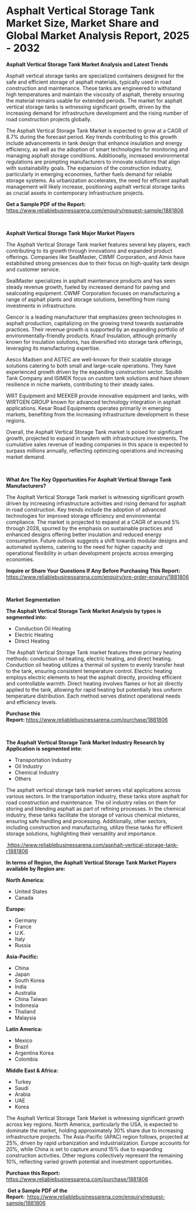 <p><h1>Asphalt Vertical Storage Tank Market Size, Market Share and Global Market Analysis Report, 2025 - 2032</h1></p><p><strong>Asphalt Vertical Storage Tank Market Analysis and Latest Trends</strong></p>
<p><p>Asphalt vertical storage tanks are specialized containers designed for the safe and efficient storage of asphalt materials, typically used in road construction and maintenance. These tanks are engineered to withstand high temperatures and maintain the viscosity of asphalt, thereby ensuring the material remains usable for extended periods. The market for asphalt vertical storage tanks is witnessing significant growth, driven by the increasing demand for infrastructure development and the rising number of road construction projects globally.</p><p>The Asphalt Vertical Storage Tank Market is expected to grow at a CAGR of 8.7% during the forecast period. Key trends contributing to this growth include advancements in tank design that enhance insulation and energy efficiency, as well as the adoption of smart technologies for monitoring and managing asphalt storage conditions. Additionally, increased environmental regulations are prompting manufacturers to innovate solutions that align with sustainability goals. The expansion of the construction industry, particularly in emerging economies, further fuels demand for reliable storage systems. As urbanization accelerates, the need for efficient asphalt management will likely increase, positioning asphalt vertical storage tanks as crucial assets in contemporary infrastructure projects.</p></p>
<p><strong>Get a Sample PDF of the Report:&nbsp;</strong> <a href="https://www.reliablebusinessarena.com/enquiry/request-sample/1881806?utm_campaign=2563&utm_medium=2&utm_source=Github&utm_content=ia&utm_term=12042025&utm_id=asphalt-vertical-storage-tank">https://www.reliablebusinessarena.com/enquiry/request-sample/1881806</a></p>
<p>&nbsp;</p>
<p><strong>Asphalt Vertical Storage Tank Major Market Players</strong></p>
<p><p>The Asphalt Vertical Storage Tank market features several key players, each contributing to its growth through innovations and expanded product offerings. Companies like SealMaster, CWMF Corporation, and Almix have established strong presences due to their focus on high-quality tank design and customer service. </p><p>SealMaster specializes in asphalt maintenance products and has seen steady revenue growth, fueled by increased demand for paving and sealcoating equipment. CWMF Corporation focuses on manufacturing a range of asphalt plants and storage solutions, benefiting from rising investments in infrastructure.</p><p>Gencor is a leading manufacturer that emphasizes green technologies in asphalt production, capitalizing on the growing trend towards sustainable practices. Their revenue growth is supported by an expanding portfolio of environmentally-friendly products. Knauf Insulation, although primarily known for insulation solutions, has diversified into storage tank offerings, leveraging its manufacturing expertise.</p><p>Aesco Madsen and ASTEC are well-known for their scalable storage solutions catering to both small and large-scale operations. They have experienced growth driven by the expanding construction sector. Squibb Tank Company and ISIMEK focus on custom tank solutions and have shown resilience in niche markets, contributing to their steady sales.</p><p>WRT Equipment and MEEKER provide innovative equipment and tanks, with WIRTGEN GROUP known for advanced technology integration in asphalt applications. Kesar Road Equipments operates primarily in emerging markets, benefiting from the increasing infrastructure development in these regions.</p><p>Overall, the Asphalt Vertical Storage Tank market is poised for significant growth, projected to expand in tandem with infrastructure investments. The cumulative sales revenue of leading companies in this space is expected to surpass millions annually, reflecting optimizing operations and increasing market demand.</p></p>
<p>&nbsp;</p>
<p><strong>What Are The Key Opportunities For Asphalt Vertical Storage Tank Manufacturers?</strong></p>
<p><p>The Asphalt Vertical Storage Tank market is witnessing significant growth driven by increasing infrastructure activities and rising demand for asphalt in road construction. Key trends include the adoption of advanced technologies for improved storage efficiency and environmental compliance. The market is projected to expand at a CAGR of around 5% through 2028, spurred by the emphasis on sustainable practices and enhanced designs offering better insulation and reduced energy consumption. Future outlook suggests a shift towards modular designs and automated systems, catering to the need for higher capacity and operational flexibility in urban development projects across emerging economies.</p></p>
<p><strong>Inquire or Share Your Questions If Any Before Purchasing This Report:</strong> <a href="https://www.reliablebusinessarena.com/enquiry/pre-order-enquiry/1881806?utm_campaign=2563&utm_medium=2&utm_source=Github&utm_content=ia&utm_term=12042025&utm_id=asphalt-vertical-storage-tank">https://www.reliablebusinessarena.com/enquiry/pre-order-enquiry/1881806</a></p>
<p>&nbsp;</p>
<p><strong>Market Segmentation</strong></p>
<p><strong>The Asphalt Vertical Storage Tank Market Analysis by types is segmented into:</strong></p>
<p><ul><li>Conduction Oil Heating</li><li>Electric Heating</li><li>Direct Heating</li></ul></p>
<p><p>The Asphalt Vertical Storage Tank market features three primary heating methods: conduction oil heating, electric heating, and direct heating. Conduction oil heating utilizes a thermal oil system to evenly transfer heat to the tank, ensuring consistent temperature control. Electric heating employs electric elements to heat the asphalt directly, providing efficient and controllable warmth. Direct heating involves flames or hot air directly applied to the tank, allowing for rapid heating but potentially less uniform temperature distribution. Each method serves distinct operational needs and efficiency levels.</p></p>
<p><strong>Purchase this Report:&nbsp;</strong><a href="https://www.reliablebusinessarena.com/purchase/1881806?utm_campaign=2563&utm_medium=2&utm_source=Github&utm_content=ia&utm_term=12042025&utm_id=asphalt-vertical-storage-tank">https://www.reliablebusinessarena.com/purchase/1881806</a></p>
<p>&nbsp;</p>
<p><strong>The Asphalt Vertical Storage Tank Market Industry Research by Application is segmented into:</strong></p>
<p><ul><li>Transportation Industry</li><li>Oil Industry</li><li>Chemical Industry</li><li>Others</li></ul></p>
<p><p>The asphalt vertical storage tank market serves vital applications across various sectors. In the transportation industry, these tanks store asphalt for road construction and maintenance. The oil industry relies on them for storing and blending asphalt as part of refining processes. In the chemical industry, these tanks facilitate the storage of various chemical mixtures, ensuring safe handling and processing. Additionally, other sectors, including construction and manufacturing, utilize these tanks for efficient storage solutions, highlighting their versatility and importance.</p></p>
<p><a href="https://www.reliablebusinessarena.com/asphalt-vertical-storage-tank-r1881806?utm_campaign=2563&utm_medium=2&utm_source=Github&utm_content=ia&utm_term=12042025&utm_id=asphalt-vertical-storage-tank">&nbsp;https://www.reliablebusinessarena.com/asphalt-vertical-storage-tank-r1881806</a></p>
<p><strong>In terms of Region, the Asphalt Vertical Storage Tank Market Players available by Region are:</strong></p>
<p>
    <p> <strong> North America: </strong>
        <ul>
            <li>United States</li>
            <li>Canada</li>
        </ul>
        </p> 
    <p> <strong> Europe: </strong>
        <ul>
            <li>Germany</li>
            <li>France</li>
            <li>U.K.</li>
            <li>Italy</li>
            <li>Russia</li>
        </ul>
        </p> 
    <p> <strong> Asia-Pacific: </strong>
        <ul>
            <li>China</li>
            <li>Japan</li>
            <li>South Korea</li>
            <li>India</li>
            <li>Australia</li>
            <li>China Taiwan</li>
            <li>Indonesia</li>
            <li>Thailand</li>
            <li>Malaysia</li>
        </ul>
        </p> 
    <p> <strong> Latin America: </strong>
        <ul>
            <li>Mexico</li>
            <li>Brazil</li>
            <li>Argentina Korea</li>
            <li>Colombia</li>
        </ul>
        </p> 
    <p> <strong> Middle East & Africa: </strong>
        <ul>
            <li>Turkey</li>
            <li>Saudi</li>
            <li>Arabia</li>
            <li>UAE</li>
            <li>Korea</li>
        </ul>
    </p>
    </p>
<p><p>The Asphalt Vertical Storage Tank Market is witnessing significant growth across key regions. North America, particularly the USA, is expected to dominate the market, holding approximately 30% share due to increasing infrastructure projects. The Asia-Pacific (APAC) region follows, projected at 25%, driven by rapid urbanization and industrialization. Europe accounts for 20%, while China is set to capture around 15% due to expanding construction activities. Other regions collectively represent the remaining 10%, reflecting varied growth potential and investment opportunities.</p></p>
<p><strong>Purchase this Report: </strong><a href="https://www.reliablebusinessarena.com/purchase/1881806?utm_campaign=2563&utm_medium=2&utm_source=Github&utm_content=ia&utm_term=12042025&utm_id=asphalt-vertical-storage-tank">https://www.reliablebusinessarena.com/purchase/1881806</a></p>
<p>&nbsp;<strong>Get a Sample PDF of the Report:&nbsp;&nbsp;</strong><a href="https://www.reliablebusinessarena.com/enquiry/request-sample/1881806?utm_campaign=2563&utm_medium=2&utm_source=Github&utm_content=ia&utm_term=12042025&utm_id=asphalt-vertical-storage-tank">https://www.reliablebusinessarena.com/enquiry/request-sample/1881806</a></p>
<p><strong></strong></p>
<p><p></p><p></p><p></p></p>